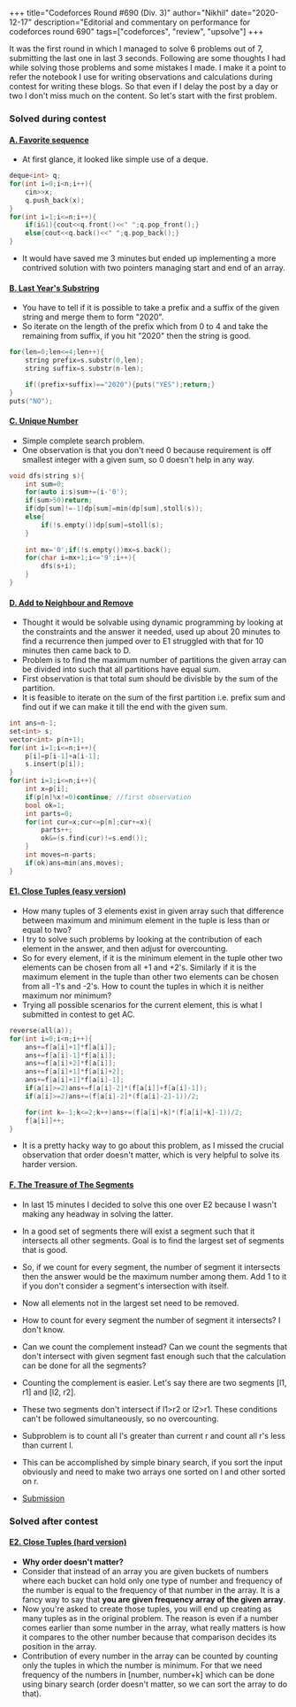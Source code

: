 +++
title="Codeforces Round #690 (Div. 3)"
author="Nikhil"
date="2020-12-17"
description="Editorial and commentary on performance for codeforces round 690"
tags=["codeforces", "review", "upsolve"]
+++

It was the first round in which I managed to solve 6 problems out of 7, submitting the last one in last 3 seconds. Following are some thoughts I had while solving those problems and some mistakes I made. I make it a point to refer the notebook I use for writing observations and calculations during contest for writing these blogs. So that even if I delay the post by a day or two I don't miss much on the content. So let's start with the first problem.

### Solved during contest
#### [A. Favorite sequence](https://codeforces.com/contest/1462/problem/A)
- At first glance, it looked like simple use of a deque.
```cpp
deque<int> q;
for(int i=0;i<n;i++){
	cin>>x;
	q.push_back(x);
}
for(int i=1;i<=n;i++){
	if(i&1){cout<<q.front()<<" ";q.pop_front();}
	else{cout<<q.back()<<" ";q.pop_back();}
}

```
- It would have saved me 3 minutes but ended up implementing a more contrived solution with two pointers managing start and end of an array.


#### [B. Last Year's Substring](https://codeforces.com/contest/1462/problem/B)
- You have to tell if it is possible to take a prefix and a suffix of the given string and merge them to form "2020".
- So iterate on the length of the prefix which from 0 to 4 and take the remaining from suffix, if you hit "2020" then the string is good.
```cpp
for(len=0;len<=4;len++){
	string prefix=s.substr(0,len);
	string suffix=s.substr(n-len);

	if((prefix+suffix)=="2020"){puts("YES");return;}
}
puts("NO");

```
#### [C. Unique Number](https://codeforces.com/contest/1462/problem/C)
- Simple complete search problem.
- One observation is that you don't need 0 because requirement is off smallest integer with a given sum, so 0 doesn't help in any way.
```cpp
void dfs(string s){
	int sum=0;
	for(auto i:s)sum+=(i-'0');
	if(sum>50)return;
	if(dp[sum]!=-1)dp[sum]=min(dp[sum],stoll(s));
	else{
		if(!s.empty())dp[sum]=stoll(s);
	}
	
	int mx='0';if(!s.empty())mx=s.back();
	for(char i=mx+1;i<='9';i++){
		dfs(s+i);
	}
}
```
#### [D. Add to Neighbour and Remove](https://codeforces.com/1462/problem/D)
- Thought it would be solvable using dynamic programming by looking at the constraints and the answer it needed, used up about 20 minutes to find a recurrence then jumped over to E1 struggled with that for 10 minutes then came back to D.
- Problem is to find the maximum number of partitions the given array can be divided into such that all partitions have equal sum.
- First observation is that total sum should be divisble by the sum of the partition.
- It is feasible to iterate on the sum of the first partition i.e. prefix sum and find out if we can make it till the end with the given sum.

```cpp
int ans=n-1;
set<int> s;
vector<int> p(n+1);
for(int i=1;i<=n;i++){
	p[i]=p[i-1]+a[i-1];
	s.insert(p[i]);
}
for(int i=1;i<=n;i++){
	int x=p[i];
	if(p[n]%x!=0)continue; //first observation
	bool ok=1;
	int parts=0;
	for(int cur=x;cur<=p[n];cur+=x){
		parts++;
		ok&=(s.find(cur)!=s.end());
	}
	int moves=n-parts;
	if(ok)ans=min(ans,moves);
}

```

#### [E1. Close Tuples (easy version)](https://codeforces.com/contest/1462/problem/E1)
- How many tuples of 3 elements exist in given array such that difference between maximum and minimum element in the tuple is less than or equal to two?
- I try to solve such problems by looking at the contribution of each element in the answer, and then adjust for overcounting.
- So for every element, if it is the minimum element in the tuple other two elements can be chosen from all +1 and +2's. Similarly if it is the maximum element in the tuple than other two elements can be chosen from all -1's and -2's. How to count the tuples in which it is neither maximum nor minimum?
- Trying all possible scenarios for the current element, this is what I submitted in contest to get AC.
```cpp
reverse(all(a));
for(int i=0;i<n;i++){
	ans+=f[a[i]+1]*f[a[i]];
	ans+=f[a[i]-1]*f[a[i]];
	ans+=f[a[i]+2]*f[a[i]];
	ans+=f[a[i]+1]*f[a[i]+2];
	ans+=f[a[i]+1]*f[a[i]-1];
	if(a[i]>=2)ans+=f[a[i]-2]*(f[a[i]]+f[a[i]-1]);
	if(a[i]>=2)ans+=(f[a[i]-2]*(f[a[i]-2]-1))/2;

	for(int k=-1;k<=2;k++)ans+=(f[a[i]+k]*(f[a[i]+k]-1))/2;
	f[a[i]]++;
}
```
- It is a pretty hacky way to go about this problem, as I missed the crucial observation that order doesn't matter, which is very helpful to solve its harder version.

#### [F. The Treasure of The Segments](https://codeforces.com/1462/problem/F)
- In last 15 minutes I decided to solve this one over E2 because I wasn't making any headway in solving the latter.
- In a good set of segments there will exist a segment such that it intersects all other segments. Goal is to find the largest set of segments that is good.
- So, if we count for every segment, the number of segment it intersects then the answer would be the maximum number among them. Add 1 to it if you don't consider a segment's intersection with itself.
- Now all elements not in the largest set need to be removed.
- How to count for every segment the number of segment it intersects? I don't know.
- Can we count the complement instead? Can we count the segments that don't intersect with given segment fast enough such that the calculation can be done for all the segments?
- Counting the complement is easier. Let's say there are two segments [l1, r1] and [l2, r2].
- These two segments don't intersect if l1>r2 or l2>r1. These conditions can't be followed simultaneously, so no overcounting.
- Subproblem is to count all l's greater than current r and count all r's less than current l.
- This can be accomplished by simple binary search, if you sort the input obviously and need to make two arrays one sorted on l and other sorted on r.

- [Submission](https://codeforces.com/contest/1462/submission/101344297)


### Solved after contest

#### [E2. Close Tuples (hard version)](https://codeforces.com/contest/1462/problem/E2)
- __Why order doesn't matter?__
- Consider that instead of an array you are given buckets of numbers where each bucket can hold only one type of number and frequency of the number is equal to the frequency of that number in the array. It is a fancy way to say that __you are given frequency array of the given array__.
- Now you're asked to create those tuples, you will end up creating as many tuples as in the original problem. The reason is even if a number comes earlier than some number in the array, what really matters is how it compares to the other number because that comparison decides its position in the array.
- Contribution of every number in the array can be counted by counting only the tuples in which the number is minimum. For that we need frequency of the numbers in [number, number+k] which can be done using binary search (order doesn't matter, so we can sort the array to do that).

